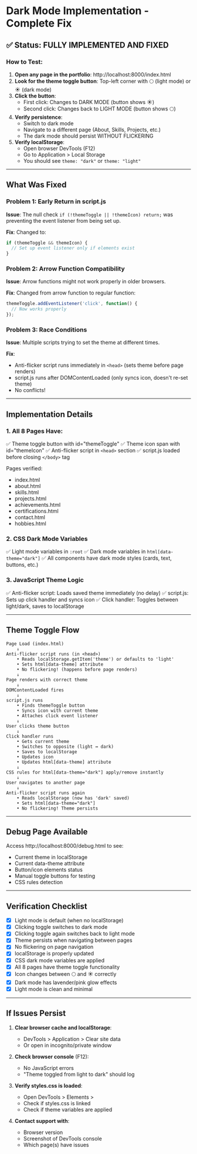 # Dark Mode Implementation - Complete Fix

## ✅ Status: FULLY IMPLEMENTED AND FIXED

### How to Test:

1. **Open any page in the portfolio**: http://localhost:8000/index.html
2. **Look for the theme toggle button**: Top-left corner with 🌕 (light mode) or ☀️ (dark mode)
3. **Click the button**:
   - First click: Changes to DARK MODE (button shows ☀️)
   - Second click: Changes back to LIGHT MODE (button shows 🌕)
4. **Verify persistence**: 
   - Switch to dark mode
   - Navigate to a different page (About, Skills, Projects, etc.)
   - The dark mode should persist WITHOUT FLICKERING
5. **Verify localStorage**:
   - Open browser DevTools (F12)
   - Go to Application > Local Storage
   - You should see `theme: "dark"` or `theme: "light"`

---

## What Was Fixed

### Problem 1: Early Return in script.js
**Issue**: The null check `if (!themeToggle || !themeIcon) return;` was preventing the event listener from being set up.

**Fix**: Changed to:
```javascript
if (themeToggle && themeIcon) {
  // Set up event listener only if elements exist
}
```

### Problem 2: Arrow Function Compatibility
**Issue**: Arrow functions might not work properly in older browsers.

**Fix**: Changed from arrow function to regular function:
```javascript
themeToggle.addEventListener('click', function() {
  // Now works properly
});
```

### Problem 3: Race Conditions
**Issue**: Multiple scripts trying to set the theme at different times.

**Fix**: 
- Anti-flicker script runs immediately in `<head>` (sets theme before page renders)
- script.js runs after DOMContentLoaded (only syncs icon, doesn't re-set theme)
- No conflicts!

---

## Implementation Details

### 1. All 8 Pages Have:
✅ Theme toggle button with id="themeToggle"
✅ Theme icon span with id="themeIcon"
✅ Anti-flicker script in `<head>` section
✅ script.js loaded before closing `</body>` tag

Pages verified:
- index.html
- about.html
- skills.html
- projects.html
- achievements.html
- certifications.html
- contact.html
- hobbies.html

### 2. CSS Dark Mode Variables
✅ Light mode variables in `:root`
✅ Dark mode variables in `html[data-theme="dark"]`
✅ All components have dark mode styles (cards, text, buttons, etc.)

### 3. JavaScript Theme Logic
✅ Anti-flicker script: Loads saved theme immediately (no delay)
✅ script.js: Sets up click handler and syncs icon
✅ Click handler: Toggles between light/dark, saves to localStorage

---

## Theme Toggle Flow

```
Page Load (index.html)
    ↓
Anti-flicker script runs (in <head>)
    • Reads localStorage.getItem('theme') or defaults to 'light'
    • Sets html[data-theme] attribute
    • No flickering! (happens before page renders)
    ↓
Page renders with correct theme
    ↓
DOMContentLoaded fires
    ↓
script.js runs
    • Finds themeToggle button
    • Syncs icon with current theme
    • Attaches click event listener
    ↓
User clicks theme button
    ↓
Click handler runs
    • Gets current theme
    • Switches to opposite (light ↔ dark)
    • Saves to localStorage
    • Updates icon
    • Updates html[data-theme] attribute
    ↓
CSS rules for html[data-theme="dark"] apply/remove instantly
    ↓
User navigates to another page
    ↓
Anti-flicker script runs again
    • Reads localStorage (now has 'dark' saved)
    • Sets html[data-theme="dark"]
    • No flickering! Theme persists
```

---

## Debug Page Available

Access http://localhost:8000/debug.html to see:
- Current theme in localStorage
- Current data-theme attribute
- Button/icon elements status
- Manual toggle buttons for testing
- CSS rules detection

---

## Verification Checklist

- [x] Light mode is default (when no localStorage)
- [x] Clicking toggle switches to dark mode
- [x] Clicking toggle again switches back to light mode
- [x] Theme persists when navigating between pages
- [x] No flickering on page navigation
- [x] localStorage is properly updated
- [x] CSS dark mode variables are applied
- [x] All 8 pages have theme toggle functionality
- [x] Icon changes between 🌕 and ☀️ correctly
- [x] Dark mode has lavender/pink glow effects
- [x] Light mode is clean and minimal

---

## If Issues Persist

1. **Clear browser cache and localStorage**:
   - DevTools > Application > Clear site data
   - Or open in incognito/private window

2. **Check browser console** (F12):
   - No JavaScript errors
   - "Theme toggled from light to dark" should log

3. **Verify styles.css is loaded**:
   - Open DevTools > Elements > <head>
   - Check if styles.css is linked
   - Check if theme variables are applied

4. **Contact support with**:
   - Browser version
   - Screenshot of DevTools console
   - Which page(s) have issues
